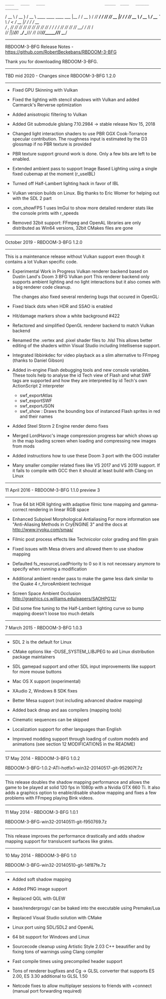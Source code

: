     ____   ____   ____                           _____  ____   ______ ______
   / __ \ / __ ) / __ \ ____   ____   ____ ___  |__  / / __ ) / ____// ____/
  / /_/ // __  |/ / / // __ \ / __ \ / __ `__ \  /_ < / __  |/ /_   / / __  
 / _, _// /_/ // /_/ // /_/ // /_/ // / / / / /___/ // /_/ // __/  / /_/ /  
/_/ |_|/_____//_____/ \____/ \____//_/ /_/ /_//____//_____//_/     \____/   
_________________________________________


RBDOOM-3-BFG Release Notes - https://github.com/RobertBeckebans/RBDOOM-3-BFG

Thank you for downloading RBDOOM-3-BFG.



_______________________________________

TBD mid 2020 - Changes since RBDOOM-3-BFG 1.2.0
_______________________________

- Fixed GPU Skinning with Vulkan

- Fixed the lighting with stencil shadows with Vulkan and added Carmarck's Rerverse optimization

- Added anisotropic filtering to Vulkan

- Added Git submodule glslang 7.10.2984 -> stable release Nov 15, 2018

- Changed light interaction shaders to use PBR GGX Cook-Torrance specular contribution. The roughness input is estimated by the D3 glossmap if no PBR texture is provided

- PBR texture support ground work is done. Only a few bits are left to be enabled.

- Extended ambient pass to support Image Based Lighting using a single fixed cubemap at the moment (r_useIBL)

- Turned off Half-Lambert lighting hack in favor of IBL

- Vulkan version builds on Linux. Big thanks to Eric Womer for helping out with the SDL 2 part

- com_showFPS 1 uses ImGui to show more detailed renderer stats like the console prints with r_speeds

- Removed 32bit support: FFmpeg and OpenAL libraries are only distributed as Win64 versions, 32bit CMakes files are gone



_______________________________________

October 2019 - RBDOOM-3-BFG 1.2.0
_______________________________

This is a maintenance release without Vulkan support even though it contains a lot Vulkan specific code.

- Experimental Work in Progress Vulkan renderer backend based on Dustin Land's Doom 3 BFG Vulkan port
  This renderer backend only supports ambient lighting and no light interactions but it also comes with a big renderer code cleanup.

  The changes also fixed several rendering bugs that occured in OpenGL:
  
- Fixed black dots when HDR and SSAO is enabled

- Hit/damage markers show a white background #422

- Refactored and simplified OpenGL renderer backend to match Vulkan backend

- Renamed the .vertex and .pixel shader files to .hlsl
  This allows better editing of the shaders within Visual Studio including Intellisense support.

- Integrated libbinkdec for video playback as a slim alternative to FFmpeg (thanks to Daniel Gibson)

- Added in-engine Flash debugging tools and new console variables.
  These tools help to analyse the id Tech view of Flash and what SWF tags are supported and how they are interpreted
  by id Tech's own ActionScript 2 interpreter
	- swf_exportAtlas
	- swf_exportSWF
	- swf_exportJSON
	- swf_show : Draws the bounding box of instanced Flash sprites in red and their names

- Added Steel Storm 2 Engine render demo fixes

- Merged LordHavoc's image compression progress bar which shows up in the map loading screen
  when loading and compressing new images from mods
  
- Added instructions how to use these Doom 3 port with the GOG installer

- Many smaller compiler related fixes like VS 2017 and VS 2019 support.
  If it fails to compile with GCC then it should at least build with Clang on Linux


_______________________________________

11 April 2016 - RBDOOM-3-BFG 1.1.0 preview 3
_______________________________

- True 64 bit HDR lighting with adaptive filmic tone mapping and gamma-correct rendering in linear RGB space

- Enhanced Subpixel Morphological Antialiasing
	For more information see "Anti-Aliasing Methods in CryENGINE 3" and the docs at http://www.iryoku.com/smaa/
- Filmic post process effects like Technicolor color grading and film grain

- Fixed issues with Mesa drivers and allowed them to use shadow mapping

- Defaulted fs_resourceLoadPriority to 0 so it is not necessary anymore to specify when running a modification

- Additional ambient render pass to make the game less dark similar to the Quake 4 r_forceAmbient technique

- Screen Space Ambient Occlusion http://graphics.cs.williams.edu/papers/SAOHPG12/

- Did some fine tuning to the Half-Lambert lighting curve so bump mapping doesn't loose too much details


_______________________________________

7 March 2015 - RBDOOM-3-BFG 1.0.3
_______________________________

- SDL 2 is the default for Linux

- CMake options like -DUSE_SYSTEM_LIBJPEG to aid Linux distribution package maintainers

- SDL gamepad support and other SDL input improvements like support for more mouse buttons

- Mac OS X support (experimental)

- XAudio 2, Windows 8 SDK fixes

- Better Mesa support (not including advanced shadow mapping)

- Added back dmap and aas compilers (mapping tools)

- Cinematic sequences can be skipped

- Localization support for other languages than English

- Improved modding support through loading of custom models and animations (see section 12 MODIFICATIONS in the README)



_______________________________________

17 May 2014 - RBDOOM-3-BFG 1.0.2

RBDOOM-3-BFG-1.0.2-ATI-hotfix1-win32-20140517-git-952907f.7z
_______________________________

This release doubles the shadow mapping performance and allows the game to be played at solid 120 fps in 1080p with a Nvidia GTX 660 Ti.
It also adds a graphics option to enable/disable shadow mapping and fixes a few problems with FFmpeg playing Bink videos.



_______________________________________

11 May 2014 - RBDOOM-3-BFG 1.0.1

RBDOOM-3-BFG-win32-20140511-git-f950769.7z
_______________________________

This release improves the performance drastically and adds shadow mapping support for translucent surfaces like grates.


_______________________________________

10 May 2014 - RBDOOM-3-BFG 1.0

RBDOOM-3-BFG-win32-20140510-git-14f87fe.7z
_______________________________

- Added soft shadow mapping

- Added PNG image support

- Replaced QGL with GLEW

- base/renderprogs/ can be baked into the executable using Premake/Lua

- Replaced Visual Studio solution with CMake

- Linux port using SDL/SDL2 and OpenAL

- 64 bit support for Windows and Linux

- Sourcecode cleanup using Artistic Style 2.03 C++ beautifier and by fixing tons of warnings using Clang compiler

- Fast compile times using precompiled header support

- Tons of renderer bugfixes and Cg -> GLSL converter that supports ES 2.00, ES 3.30 additional to GLSL 1.50

- Netcode fixes to allow multiplayer sessions to friends with +connect <ip of friend> (manual port forwarding required)






